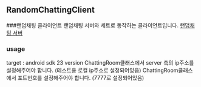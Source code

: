 ## RandomChattingClient

###랜덤채팅 클라이언트
랜덤채팅 서버와 세트로 동작하는 클라이언트입니다. 
[랜덤채팅 서버](https://github.com/dhdnzk/RandomChattingServer)

### usage
target : android sdk 23 version
ChattingRoom클래스에서 server 측의 ip주소를 설정해주어야 합니다. (테스트용 로컬 ip주소로 설정되어있음)
ChattingRoom클래스에서 포트번호를 설정해주어야 합니다. (7777로 설정되어있음)

